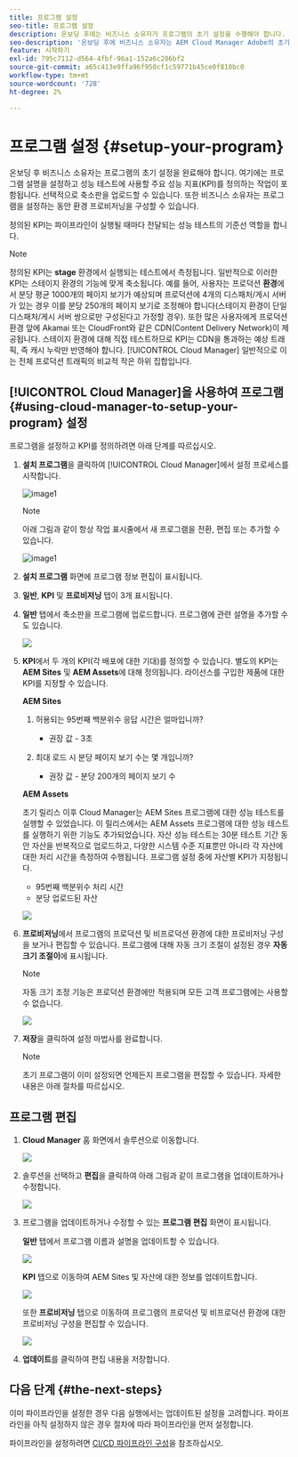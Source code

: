 ```yaml
---
title: 프로그램 설정
seo-title: 프로그램 설정
description: 온보딩 후에는 비즈니스 소유자가 프로그램의 초기 설정을 수행해야 합니다.
seo-description: '온보딩 후에 비즈니스 소유자는 AEM Cloud Manager Adobe의 초기 설정을 수행해야 합니다. 여기에는 프로그램 설명을 설정하고 성능 테스트에 사용할 KPI를 정의하는 작업이 포함됩니다. '
feature: 시작하기
exl-id: 795c7112-d564-4fbf-96a1-152a6c286bf2
source-git-commit: a65c413e9ffa96f950cf1c59771b45ce0f810bc0
workflow-type: tm+mt
source-wordcount: '728'
ht-degree: 2%

---
```


# 프로그램 설정 {#setup-your-program}

온보딩 후 비즈니스 소유자는 프로그램의 초기 설정을 완료해야 합니다. 여기에는 프로그램 설명을 설정하고 성능 테스트에 사용할 주요 성능 지표(KPI)를 정의하는 작업이 포함됩니다. 선택적으로 축소판을 업로드할 수 있습니다. 또한 비즈니스 소유자는 프로그램을 설정하는 동안 환경 프로비저닝을 구성할 수 있습니다.

정의된 KPI는 파이프라인이 실행될 때마다 전달되는 성능 테스트의 기준선 역할을 합니다.

>[!NOTE]
>정의된 KPI는 **stage** 환경에서 실행되는 테스트에서 측정됩니다. 일반적으로 이러한 KPI는 스테이지 환경의 기능에 맞게 축소됩니다.
>예를 들어, 사용자는 프로덕션 **환경**에서 분당 평균 1000개의 페이지 보기가 예상되며 프로덕션에 4개의 디스패처/게시 서버가 있는 경우 이를 분당 250개의 페이지 보기로 조정해야 합니다(스테이지 환경이 단일 디스패처/게시 서버 쌍으로만 구성된다고 가정할 경우).
>또한 많은 사용자에게 프로덕션 환경 앞에 Akamai 또는 CloudFront와 같은 CDN(Content Delivery Network)이 제공됩니다. 스테이지 환경에 대해 직접 테스트하므로 KPI는 CDN을 통과하는 예상 트래픽, 즉 캐시 누락만 반영해야 합니다. [!UICONTROL Cloud Manager] 일반적으로 이는 전체 프로덕션 트래픽의 비교적 작은 하위 집합입니다.

## [!UICONTROL Cloud Manager]을 사용하여 프로그램 {#using-cloud-manager-to-setup-your-program} 설정

프로그램을 설정하고 KPI를 정의하려면 아래 단계를 따르십시오.

1. **설치 프로그램**&#x200B;을 클릭하여 [!UICONTROL Cloud Manager]에서 설정 프로세스를 시작합니다.

   ![image1](assets/set-up-program/setup1.png)

   >[!NOTE]
   > 아래 그림과 같이 항상 작업 표시줄에서 새 프로그램을 전환, 편집 또는 추가할 수 있습니다.

   ![image1](assets/set-up-program/setup2.png)


1. **설치 프로그램** 화면에 프로그램 정보 편집이 표시됩니다.

1. **일반**, **KPI** 및 **프로비저닝** 탭이 3개 표시됩니다.

1. **일반** 탭에서 축소판을 프로그램에 업로드합니다. 프로그램에 관련 설명을 추가할 수도 있습니다.

   ![](assets/Setup_Program-General.png)

1. **KPI**&#x200B;에서 두 개의 KPI(각 배포에 대한 기대)를 정의할 수 있습니다. 별도의 KPI는 **AEM Sites** 및 **AEM Assets**&#x200B;에 대해 정의됩니다. 라이선스를 구입한 제품에 대한 KPI를 지정할 수 있습니다.

   **AEM Sites**

   1. 허용되는 95번째 백분위수 응답 시간은 얼마입니까?

      * 권장 값 - 3초
   1. 최대 로드 시 분당 페이지 보기 수는 몇 개입니까?

      * 권장 값 - 분당 200개의 페이지 보기 수

   **AEM Assets**

   초기 릴리스 이후 Cloud Manager는 AEM Sites 프로그램에 대한 성능 테스트를 실행할 수 있었습니다. 이 릴리스에서는 AEM Assets 프로그램에 대한 성능 테스트를 실행하기 위한 기능도 추가되었습니다. 자산 성능 테스트는 30분 테스트 기간 동안 자산을 반복적으로 업로드하고, 다양한 시스템 수준 지표뿐만 아니라 각 자산에 대한 처리 시간을 측정하여 수행됩니다.
프로그램 설정 중에 자산별 KPI가 지정됩니다.

   * 95번째 백분위수 처리 시간
   * 분당 업로드된 자산

   ![](assets/Setup_Program-KPIs.png)

1. **프로비저닝**&#x200B;에서 프로그램의 프로덕션 및 비프로덕션 환경에 대한 프로비저닝 구성을 보거나 편집할 수 있습니다. 프로그램에 대해 자동 크기 조절이 설정된 경우 **자동 크기 조절이**&#x200B;에 표시됩니다.

   >[!NOTE]
   >자동 크기 조정 기능은 프로덕션 환경에만 적용되며 모든 고객 프로그램에는 사용할 수 없습니다.

   ![](assets/Setup_Program-Provisioning.png)

1. **저장**&#x200B;을 클릭하여 설정 마법사를 완료합니다.

   >[!NOTE]
   >초기 프로그램이 이미 설정되면 언제든지 프로그램을 편집할 수 있습니다. 자세한 내용은 아래 절차를 따르십시오.

## 프로그램 편집

1. **Cloud Manager** 홈 화면에서 솔루션으로 이동합니다.

   ![](assets/SetUpProgram5.png)

1. 솔루션을 선택하고 **편집**&#x200B;을 클릭하여 아래 그림과 같이 프로그램을 업데이트하거나 수정합니다.

   ![](assets/set-up-program/edit-program1.png)

1. 프로그램을 업데이트하거나 수정할 수 있는 **프로그램 편집** 화면이 표시됩니다.

   **일반** 탭에서 프로그램 이름과 설명을 업데이트할 수 있습니다.

   ![](assets/set-up-program/edit-program-general.png)

   **KPI** 탭으로 이동하여 AEM Sites 및 자산에 대한 정보를 업데이트합니다.

   ![](assets/set-up-program/edit-program-kpi.png)

   또한 **프로비저닝** 탭으로 이동하여 프로그램의 프로덕션 및 비프로덕션 환경에 대한 프로비저닝 구성을 편집할 수 있습니다.

   ![](assets/set-up-program/edit-program-provision.png)

1. **업데이트**&#x200B;를 클릭하여 편집 내용을 저장합니다.

## 다음 단계 {#the-next-steps}

이미 파이프라인을 설정한 경우 다음 실행에서는 업데이트된 설정을 고려합니다. 파이프라인을 아직 설정하지 않은 경우 절차에 따라 파이프라인을 먼저 설정합니다.

파이프라인을 설정하려면 [CI/CD 파이프라인 구성](https://helpx.adobe.com/experience-manager/cloud-manager/using/configuring-pipeline.html)을 참조하십시오.
